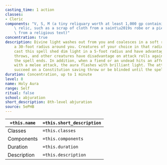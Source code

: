 ```yaml
---
casting_time: 1 action
classes:
- Cleric
components: "V, S, M (a tiny reliquary worth at least 1,000 gp containing a sacred\
    \ relic, such as a scrap of cloth from a saint\u2019s robe or a piece of parchment\
    \ from a religious text)"
concentration: true
description: Divine light washes out from you and coalesces in a soft radiance in
    a 30-foot radius around you. Creatures of your choice in that radius when you
    cast this spell shed dim light in a 5-foot radius and have advantage on all saving
    throws, and other creatures have disadvantage on attack rolls against them until
    the spell ends. In addition, when a fiend or an undead hits an affected creature
    with a melee attack, the aura flashes with brilliant light. The attacker must
    succeed on a Constitution saving throw or be blinded until the spell ends.
duration: Concentration, up to 1 minute
level: 8
name: Holy Aura
range: Self
ritual: false
school: abjuration
short_description: 8th-level abjuration
source: 5ePHB
---
```


| `=this.name` | `=this.short_description` |
| ------------ | ------------------------- |
| Classes      | `=this.classes`           |
| Components   | `=this.components`        |
| Duration     | `=this.duration`          |
| Description  | `=this.description`       |